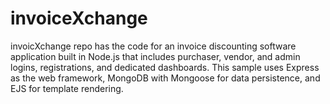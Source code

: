# invoiceXchange
invoicXchange repo has the code for an invoice discounting software application built in Node.js that includes purchaser, vendor, and admin logins, registrations, and dedicated dashboards. This sample uses Express as the web framework, MongoDB with Mongoose for data persistence, and EJS for template rendering.
